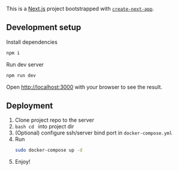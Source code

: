 This is a [Next.js](https://nextjs.org/) project bootstrapped with [`create-next-app`](https://github.com/vercel/next.js/tree/canary/packages/create-next-app).

## Development setup

Install dependencies

```bash
npm i
```

Run dev server

```bash
npm run dev
```

Open [http://localhost:3000](http://localhost:3000) with your browser to see the result.

## Deployment

1. Clone project repo to the server
2. ```bash cd ``` into project dir
3. (Optional) configure ssh/server bind port in ```docker-compose.yml``` 
4. Run
    ```bash
    sudo docker-compose up -d 
    ```
5. Enjoy!
